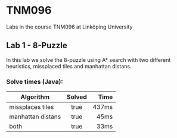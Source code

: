 # TNM096
Labs in the course TNM096 at Linköping University

## Lab 1 - 8-Puzzle
In this lab we solve the 8-puzzle using A* search with two different heuristics, missplaced tiles and manhattan distans.

### Solve times (Java):
| Algorithm                | Solved   | Time           |
| ------------------------ |:--------:| --------------:|
| missplaces tiles         | true     | 437ms          |
| manhattan distans        | true     | 45ms           |
| both                     | true     | 33ms           |
